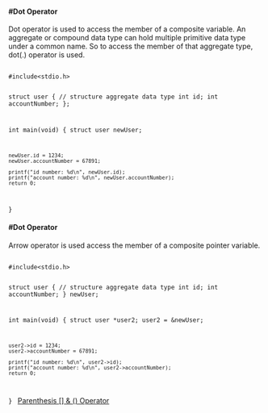 <h4>#Dot Operator</h4>
<p>Dot operator is used to access the member of a composite variable. An aggregate or compound data type can hold multiple primitive data type under a common name. So to access the member of that aggregate type, dot(.) operator is used.</p>
<code>
#include&lt;stdio.h&gt;

struct user {          // structure aggregate data type
	int id;
	int accountNumber;
};

int main(void) {
	struct user newUser;
	
	newUser.id = 1234;
	newUser.accountNumber = 67891;
	
	printf("id number: %d\n", newUser.id);
	printf("account number: %d\n", newUser.accountNumber);
	return 0;
}
</code>
<h4>#Dot Operator</h4>
<p>Arrow operator is used access the member of a composite pointer variable.</p>
<code>
#include&lt;stdio.h&gt;

struct user {          // structure aggregate data type
	int id;
	int accountNumber;
} newUser;

int main(void) {
	struct user *user2;
	user2 = &newUser;
	
	user2->id = 1234;
	user2->accountNumber = 67891;
	
	printf("id number: %d\n", user2->id);
	printf("account number: %d\n", user2->accountNumber);
	return 0;
}
</code>
<a href="#" class="post pull-right btn btn-sm btn-info" id="parenthesis_operators">Parenthesis [] & () Operator <span class="glyphicon glyphicon-forward"></span></a><br><br><br><br><br>